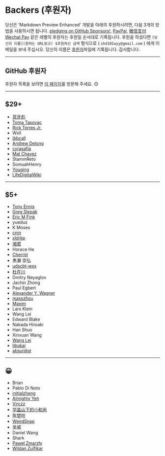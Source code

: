 # Backers (후원자)

당신은 'Markdown Preview Enhanced' 개발을 아래의 후원하시려면, 다음 3개의 방법을 사용하시면 됩니다. 
[pledging on GitHub Sponsors!](https://github.com/sponsors/shd101wyy),
[PayPal](paypal.md),
[微信支付 Wechat Pay](wechat.md) 같은 레벨의 후원자는 후원일 순서대로 기록됩니다.
후원을 하셨다면 `[당신의 이름](원하는 URL링크) $후원하신 금액` 형식으로 ( `shd101wyy@gmail.com` ) 에게 이메일을 보내 주십시오.
당신의 이름은 [후원자](backers.md)파일에 기록됩니다.
감사합니다.

---

## GitHub 후원자

후원자 목록을 보려면 [이 페이지](https://github.com/sponsors/shd101wyy)를 방문해 주세요. 😊

---

## \$29+

- [蓝牙彪](https://www.zhihu.com/people/bluetoothbiao/answers)
- [Toma Tasovac](https://twitter.com/ttasovac)
- [Rick Torres Jr.](https://twitter.com/Rick_Torres_Jr)
- Wxll
- [ibbcall](https://github.com/ibbcall)
- [Andrew Delong](https://github.com/andrewdelong)
- [cyrasafia](https://github.com/cyrasafia)
- [Mat Chavez](https://matchavez.com)
- StammReto
- SomuahHenry
- [Youqing](https://github.com/hanyouqing)
- [LifeDigitalWiki](https://lifedigitalwiki.org)

---

## \$5+

- [Tony Ennis](https://twitter.com/tonyennis)
- [Greg Slepak](https://twitter.com/taoeffect)
- [Eric M Fink](https://github.com/LuckyJimJD)
- yueduz
- K Moses
- [cnin](https://github.com/cnin)
- [xldrkp](axel-duerkop.de/blog)
- [湘君](https://www.sierxue.me/)
- Horace He
- [Cherrot](https://cherrot.com/)
- 黒瀬 崇弘
- [udscbt-wsx](https://github.com/udscbt-wsx)
- [杜在川](https://www.zhihu.com/people/duzaichuan/activities)
- Dmitry Neyaglov
- Jachin Zhong
- Paul Egbert
- [Alexander Y. Wagner](https://www2.ccs.tsukuba.ac.jp/Astro/Members/ayw/)
- [masszhou](https://github.com/masszhou)
- [Maxim](https://github.com/maxim-ge)
- Lars Klein
- Wang Lei
- Edward Blake
- Nakada Hiroaki
- Han Shuo
- Xinxuan Wang
- [Wang Lei](https://www.linkedin.com/in/leiwangsg)
- [libukai](https://markdown.10k.xyz)
- [absurdist](https://github.com/absurdist)

---

## 😀

- Brian
- Pablo Di Noto
- [initialzheng](https://github.com/initialzheng)
- [Almighty Yeh](https://www.linkedin.com/in/almighty-yeh-765a7274)
- [Virczz](https://github.com/Virczz)
- [华盖山下的小和尚](https://www.kssm.ltd/)
- 陈楚阳
- [WeirdSnap](https://github.com/weirdsnap)
- 吴威
- Daniel Wang
- Shark
- [Paweł Zmarzły](https://github.com/pzmarzly)
- [Wildan Zulfikar](https://github.com/wzulfikar)

